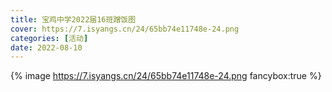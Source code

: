 ```yaml
---
title: 宝鸡中学2022届16班蹭饭图
cover: https://7.isyangs.cn/24/65bb74e11748e-24.png
categories: [活动]
date: 2022-08-10
---
```


{% image https://7.isyangs.cn/24/65bb74e11748e-24.png fancybox:true %}